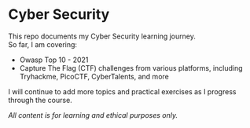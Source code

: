 # Cyber Security

This repo documents my Cyber Security learning journey.  
So far, I am covering:

- Owasp Top 10 - 2021
- Capture The Flag (CTF) challenges from various platforms, including Tryhackme, PicoCTF, CyberTalents, and more


I will continue to add more topics and practical exercises as I progress through the course.

*All content is for learning and ethical purposes only.*
